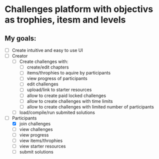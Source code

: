# Challenges platform with objectivs as trophies, itesm and levels

## My goals:
  - [ ] Create intuitive and easy to use UI
  - [ ] Creator
    - [ ] Create challenges with:
      - [ ] create/edit chapters
      - [ ] items/throphies to aquire by participants  
      - [ ] view progress of participants
      - [ ] edit challenges
      - [ ] upload/link to starter resources
      - [ ] allow to create paid locked challenges
      - [ ] allow to create challenges with time limits
      - [ ] allow to create challenges with limited number of participants
    - [ ] load/compile/run submited solutions
  - [ ] Participants
    - [x] join challenges
    - [ ] view challenges
    - [ ] view progress
    - [ ] view items/throphies
    - [ ] view starter resources
    - [ ] submit solutions